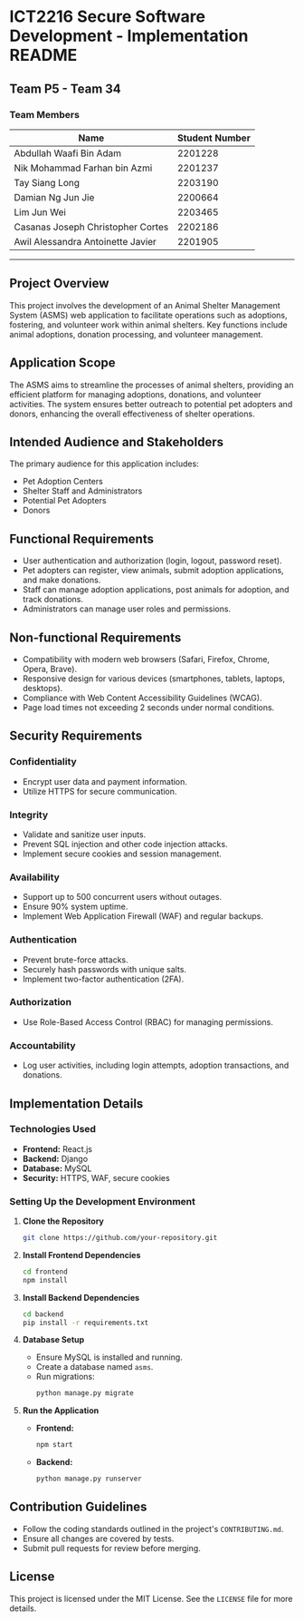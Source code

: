 # ICT2216 Secure Software Development - Implementation README

## Team P5 - Team 34

### Team Members

| Name | Student Number |
|------|----------------|
| Abdullah Waafi Bin Adam | 2201228 |
| Nik Mohammad Farhan bin Azmi | 2201237 |
| Tay Siang Long | 2203190 |
| Damian Ng Jun Jie | 2200664 |
| Lim Jun Wei | 2203465 |
| Casanas Joseph Christopher Cortes | 2202186 |
| Awil Alessandra Antoinette Javier | 2201905 |

---

## Project Overview

This project involves the development of an Animal Shelter Management System (ASMS) web application to facilitate operations such as adoptions, fostering, and volunteer work within animal shelters. Key functions include animal adoptions, donation processing, and volunteer management.

## Application Scope

The ASMS aims to streamline the processes of animal shelters, providing an efficient platform for managing adoptions, donations, and volunteer activities. The system ensures better outreach to potential pet adopters and donors, enhancing the overall effectiveness of shelter operations.

## Intended Audience and Stakeholders

The primary audience for this application includes:
- Pet Adoption Centers
- Shelter Staff and Administrators
- Potential Pet Adopters
- Donors

## Functional Requirements

- User authentication and authorization (login, logout, password reset).
- Pet adopters can register, view animals, submit adoption applications, and make donations.
- Staff can manage adoption applications, post animals for adoption, and track donations.
- Administrators can manage user roles and permissions.

## Non-functional Requirements

- Compatibility with modern web browsers (Safari, Firefox, Chrome, Opera, Brave).
- Responsive design for various devices (smartphones, tablets, laptops, desktops).
- Compliance with Web Content Accessibility Guidelines (WCAG).
- Page load times not exceeding 2 seconds under normal conditions.

## Security Requirements

### Confidentiality
- Encrypt user data and payment information.
- Utilize HTTPS for secure communication.

### Integrity
- Validate and sanitize user inputs.
- Prevent SQL injection and other code injection attacks.
- Implement secure cookies and session management.

### Availability
- Support up to 500 concurrent users without outages.
- Ensure 90% system uptime.
- Implement Web Application Firewall (WAF) and regular backups.

### Authentication
- Prevent brute-force attacks.
- Securely hash passwords with unique salts.
- Implement two-factor authentication (2FA).

### Authorization
- Use Role-Based Access Control (RBAC) for managing permissions.

### Accountability
- Log user activities, including login attempts, adoption transactions, and donations.

## Implementation Details

### Technologies Used

- **Frontend:** React.js
- **Backend:** Django
- **Database:** MySQL
- **Security:** HTTPS, WAF, secure cookies

### Setting Up the Development Environment

1. **Clone the Repository**
   ```sh
   git clone https://github.com/your-repository.git
   ```

2. **Install Frontend Dependencies**
   ```sh
   cd frontend
   npm install
   ```

3. **Install Backend Dependencies**
   ```sh
   cd backend
   pip install -r requirements.txt
   ```

4. **Database Setup**
   - Ensure MySQL is installed and running.
   - Create a database named `asms`.
   - Run migrations:
     ```sh
     python manage.py migrate
     ```

5. **Run the Application**
   - **Frontend:**
     ```sh
     npm start
     ```
   - **Backend:**
     ```sh
     python manage.py runserver
     ```

## Contribution Guidelines

- Follow the coding standards outlined in the project's `CONTRIBUTING.md`.
- Ensure all changes are covered by tests.
- Submit pull requests for review before merging.

## License

This project is licensed under the MIT License. See the `LICENSE` file for more details.
